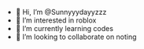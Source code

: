 - 👋 Hi, I’m @Sunnyyydayyzzz
- 👀 I’m interested in roblox
- 🌱 I’m currently learning codes
- 💞️ I’m looking to collaborate on noting

<!---
Sunnyyydayyzzz/Sunnyyydayyzzz is a ✨ special ✨ repository because its `README.md` (this file) appears on your GitHub profile.
You can click the Preview link to take a look at your changes.
--->
